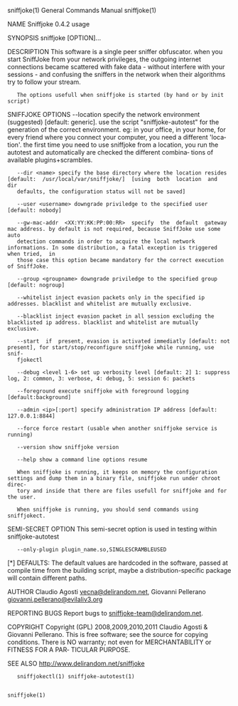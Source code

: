 sniffjoke(1)                                                  General Commands Manual                                                 sniffjoke(1)

NAME
       Sniffjoke 0.4.2 usage

SYNOPSIS
       sniffjoke [OPTION]...

DESCRIPTION
       This software is a single peer sniffer obfuscator. when you start SniffJoke from your network privileges, the outgoing internet connections
       became scattered with fake data - without interfere with your sessions - and confusing the sniffers in the network  when  their  algorithms
       try to follow your stream.

       The options usefull when sniffjoke is started (by hand or by init script)

SNIFFJOKE OPTIONS
       --location <name> specify the network environment (suggested) [default: generic]. use the script "sniffjoke-autotest" for the generation of
       the correct environment. eg: in your office, in your home, for every friend where you connect your computer, you need  a  different  'loca‐
       tion'.  the first time you need to use sniffjoke from a location, you run the autotest and automatically are checked the different combina‐
       tions of available plugins+scrambles.

       --dir <name> specify the base directory where the location resides  [default:  /usr/local/var/sniffjoke/]  [using  both  location  and  dir
       defaults, the configuration status will not be saved]

       --user <username> downgrade priviledge to the specified user [default: nobody]

       --gw-mac-addr  <XX:YY:KK:PP:00:RR>  specify  the  default  gateway mac address. by default is not required, because SniffJoke use some auto
       detection commands in order to acquire the local network informations. In some distribution, a fatal exception is triggered when tried,  in
       those case this option became mandatory for the correct execution of SniffJoke.

       --group <groupname> downgrade priviledge to the specified group [default: nogroup]

       --whitelist inject evasion packets only in the specified ip addresses. blacklist and whitelist are mutually exclusive.

       --blacklist inject evasion packet in all session excluding the blacklisted ip address. blacklist and whitelist are mutually exclusive.

       --start  if  present, evasion is activated immediatly [default: not present], for start/stop/reconfigure sniffjoke while running, use snif‐
       fjokectl

       --debug <level 1-6> set up verbosity level [default: 2] 1: suppress log, 2: common, 3: verbose, 4: debug, 5: session 6: packets

       --foreground execute sniffjoke with foreground logging [default:background]

       --admin <ip>[:port] specify administration IP address [default: 127.0.0.1:8844]

       --force force restart (usable when another sniffjoke service is running)

       --version show sniffjoke version

       --help show a command line options resume

       When sniffjoke is running, it keeps on memory the configuration settings and dump them in a binary file, sniffjoke run under chroot  direc‐
       tory and inside that there are files usefull for sniffjoke and for the user.

       When sniffjoke is running, you should send commands using sniffjokect.

   SEMI-SECRET OPTION
       This semi-secret option is used in testing within sniffjoke-autotest

       --only-plugin plugin_name.so,SINGLESCRAMBLEUSED

   [*] DEFAULTS:
       The  default  values  are hardcoded in the software, passed at compile time from the building script, maybe a distribution-specific package
       will contain different paths.

AUTHOR
       Claudio Agosti <vecna@delirandom.net>, Giovanni Pellerano <giovanni.pellerano@evilaliv3.org>

REPORTING BUGS
       Report bugs to <sniffjoke-team@delirandom.net>.

COPYRIGHT
       Copyright (GPL) 2008,2009,2010,2011 Claudio Agosti & Giovanni Pellerano.
       This is free software; see the source for copying conditions.  There is NO  warranty;  not even for MERCHANTABILITY or FITNESS FOR  A  PAR‐
       TICULAR PURPOSE.

SEE ALSO
       http://www.delirandom.net/sniffjoke

       sniffjokectl(1) sniffjoke-autotest(1)

                                                                                                                                      sniffjoke(1)
